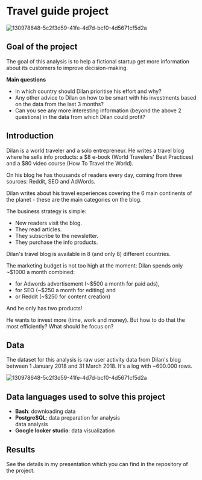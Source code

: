 # Travel guide project
![130978648-5c2f3d59-41fe-4d7d-bcf0-4d5671cf5d2a](https://github.com/DTKriszta/travel_guide_project/assets/134531482/8f14d238-f3b3-4766-8262-3d1fbce7f543)


## Goal of the project
The goal of this analysis is to help a fictional startup get more information about its customers to improve decision-making.

**Main questions**
- In which country should Dilan prioritise his effort and why?
- Any other advice to Dilan on how to be smart with his investments based on the data from the last 3 months?
- Can you see any more interesting information (beyond the above 2 questions) in the data from which Dilan could profit?

## Introduction
Dilan is a world traveler and a solo entrepreneur. He writes a travel blog where he sells info products: a $8 e-book (World Travelers' Best Practices) and a $80 video course (How To Travel the World).

On his blog he has thousands of readers every day, coming from three sources: Reddit, SEO and AdWords.

Dilan writes about his travel experiences covering the 6 main continents of the planet - these are the main categories on the blog.

The business strategy is simple:
- New readers visit the blog.
- They read articles.
- They subscribe to the newsletter.
- They purchase the info products.
  
Dilan's travel blog is available in 8 (and only 8) different countries.

The marketing budget is not too high at the moment: Dilan spends only ~$1000 a month combined:
- for Adwords advertisement (~$500 a month for paid ads),
- for SEO (~$250 a month for editing) and
- or Reddit (~$250 for content creation)

And he only has two products!

He wants to invest more (time, work and money). But how to do that the most efficiently? What should he focus on?

## Data
The dataset for this analysis is raw user activity data from Dilan's blog between 1 January 2018 and 31 March 2018. It's a log with ~600.000 rows.

![130978648-5c2f3d59-41fe-4d7d-bcf0-4d5671cf5d2a](https://github.com/DTKriszta/travel_guide_project/assets/134531482/60b6e7f8-1346-4b18-b7e2-36855877e06d)


## Data languages used to solve this project
- **Bash**: downloading data
- **PostgreSQL**: data preparation for analysis  
                  data analysis
- **Google looker studio**: data visualization

## Results
See the details in my presentation which you can find in the repository of the project.
